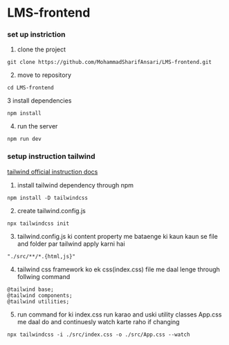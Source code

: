 # LMS-frontend

### set up instriction
<!-- import project from github to our repository -->
1. clone the project

```
git clone https://github.com/MohammadSharifAnsari/LMS-frontend.git

```
<!-- yahan par LMS-frontend gitghub par repository ke naam hai na ki vs code me -->
2. move to repository

```
cd LMS-frontend

```
3 install dependencies

```
npm install

```
4. run the server

```
npm run dev

```
<!-- git remote add origin https://github.com/MohammadSharifAnsari/LMS-frontend.git -->
<!-- git push -u origin cmaster -->

### setup instruction tailwind

[ tailwind official instruction docs](https://tailwindcss.com/docs/installation)

1. install tailwind dependency through npm
```
npm install -D tailwindcss

```
2. create tailwind.config.js

```
npx tailwindcss init
```

3. tailwind.config.js ki content property me bataenge ki kaun kaun se file and folder par tailwind apply karni hai

```
"./src/**/*.{html,js}"
```
4. tailwind css framework ko ek css(index.css) file me daal lenge through follwing command

```
@tailwind base;
@tailwind components;
@tailwind utilities;
```

5. run command for ki index.css run karao and uski utility classes App.css me daal do and continuesly watch karte raho if changing


```
npx tailwindcss -i ./src/index.css -o ./src/App.css --watch
```